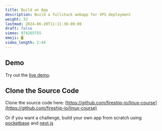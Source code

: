 ```yaml
---
title: Build an App
description: Build a fullstack webapp for VPS deployment
weight: 32
lastmod: 2024-06-20T11:11:30-09:00
draft: false
vimeo: 974265755
emoji: 🖥️
video_length: 2:44
---
```


## Demo

Try out the [live demo](https://linux.fireship.app).

## Clone the Source Code

Clone the source code here: [https://github.com/fireship-io/linux-course](https://github.com/fireship-io/linux-course)

Or if you want a challenge, build your own app from scratch using [pocketbase](https://pocketbase.io/) and [next.js](https://nextjs.org)

